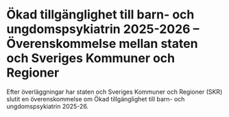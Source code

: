 # Ökad tillgänglighet till barn- och ungdomspsykiatrin 2025-2026 – Överenskommelse mellan staten och Sveriges Kommuner och Regioner

Efter överläggningar har staten och Sveriges Kommuner och Regioner (SKR) slutit en överenskommelse om Ökad tillgänglighet till barn- och ungdomspsykiatrin 2025-26.
